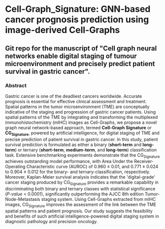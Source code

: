 # Cell-Graph_Signature: GNN-based cancer prognosis prediction using image-derived Cell-Graphs
## Git repo for the manuscript of "Cell graph neural networks enable digital staging of tumour microenvironment and precisely predict patient survival in gastric cancer".

### Abstract
Gastric cancer is one of the deadliest cancers worldwide. Accurate prognosis is essential for effective clinical assessment and treatment. Spatial patterns in the tumor microenvironment (TME) are conceptually indicative of the staging and progression of gastric cancer patients. Using spatial patterns of the TME by integrating and transforming the multiplexed immunohistochemistry (mIHC) images as Cell-Graphs, we propose a novel graph neural network-based approach, termed **Cell-Graph Signature** or **CG<sub>Signature</sub>**, powered by artificial intelligence, for digital staging of TME and precise prediction of patient survival in gastric cancer. In this study, patient survival prediction is formulated as either a binary (**short-term** and **long-term**) or ternary (**short-term**, **medium-term**, and **long-term**) classification task. Extensive benchmarking experiments demonstrate that the CG<sub>Signature</sub> achieves outstanding model performance, with Area Under the Receiver-Operating Characteristic curve (AUROC) of 0.960 &pm; 0.01, and 0.771 &pm; 0.024 to 0.904 &pm; 0.012 for the binary- and ternary-classification, respectively. Moreover, Kaplan-Meier survival analysis indicates that the 'digital-grade' cancer staging produced by CG<sub>Signature</sub> provides a remarkable capability in discriminating both binary and ternary classes with statistical significance (<em>P-value</em> < 0.0001), significantly outperforming the AJCC 8th edition Tumor-Node-Metastasis staging system. Using Cell-Graphs extracted from mIHC images, CG<sub>Signature</sub> improves the assessment of the link between the TME spatial patterns and patient prognosis. Our study suggests the feasibility and benefits of such artificial intelligence-powered digital staging system in diagnostic pathology and precision oncology.

